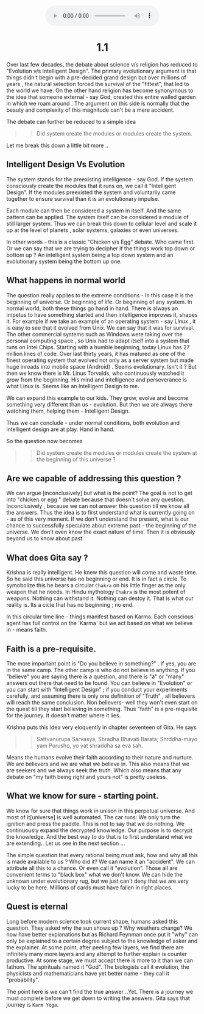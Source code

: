 <center>
<figure>
    <audio
       controls
       src="./arjunUvaachEvolutionVsGod.mp3">
          Your browser does not support the
          <code>audio</code> element.
    </audio>
</figure>
</center>



<center><h1> 1.1</h1></center> 
Over last few decades, the debate about science v/s religion has reduced to "Evolution v/s Intelligent Design". The primary evolutionary argument is that things didn't begin with a pre-decided grand design but over millions of years , the natural selection forced the survival of the "fittest", that led to the world we have. On the other hand religion has become synonymous to the idea that someone external - say God, created this entire walled garden in which we roam around . The argument on this side is normally that the beauty and complexity of this magnitude can't be a mere accident. 

The debate can further be reduced to a simple idea 

>> Did system create the modules or modules create the system. 

Let me break this down a little bit more .. 

## Intelligent Design Vs Evolution 

The system stands for the preexisting intelligence - say God. If the system consciously create the modules that it runs on, we call it "Intelligent Design". If the modules preexisted the system and voluntarily came together to ensure survival than it is an evolutionary impulse.

Each module can then be considered a system in itself. And the same pattern can be applied. The system itself can be considered a module of still larger system. Thus we can break this down to cellular level and scale it up at the level of planets , solar systems, galaxies or even universes. 

In other words - this is a classic "Chicken v/s Egg" debate. Who came first. Or we can say that we are trying to decipher if the things work top down or bottom up ? An intelligent system being a top down system and an evolutionary system being the bottom up one. 

## What happens in normal world

The question really applies to the extreme conditions - In this case it is the beginning of universe. Or beginning of life. Or beginning of any system. In normal world, both these things go hand in hand. There is always an impetus to have something started and then intelligence improves it, shapes it. For example if we take an example of an operating system - say Linux , it is easy to see that it evolved from Unix. We can say that it was for survival. The other commercial systems such as Windows were taking over the personal computing space , so Unix had to adapt itself into a system that runs on Intel Chips. Starting with a humble beginning, today Linux has 27 million lines of code. Over last thirty years, it has matured as one of the finest operating system that evolved not only as a server system but made huge inroads into mobile space (Android) . Seems evolutionary. Isn't it ?  But then we know there is Mr. Linus Torvalds, who continuously watched it grow from the beginning. His mind and intelligence and perseverance is what Linux is. Seems like an Intelligent Design to me. 

We can expand this example to our kids. They grow, evolve and become something very different than us - evolution. But then we are always there watching them, helping them - Intelligent Design.

Thus we can conclude - under normal conditions, both evolution and intelligent design are at play. Hand in hand. 

So the question now becomes

>> Did system create the modules or modules create the system at the beginning of this universe ? 

## Are we capable of addressing this question ?

We can argue [inconclusively] but what is  the point? The goal is not to get into "chicken or egg " debate because that doesn't solve any question. Inconclusively , because we can not answer this question till we know all the answers. Thus the idea is to first understand what is currently going on - as of this very moment. If we don't understand the present, what is our chance to successfully speculate about extreme past - the beginning of the universe. We don't even know the exact nature of time. Then it is obviously beyond us to know about past. 

## What does Gita say ?

Krishna is really intelligent. He knew this question will come and waste time. So he said this universe has no beginning or end. It is in fact a circle. To symobolize this he bears a circular `Chakra` on his little finger as the only weapon that he needs. In Hindu mythology `Chakra` is the most potent of weapons. Nothing can withstand it. Nothing can destoy it. That is what our reality is. Its a cicle that has no beginning ; no end. 

In this circular time line - things manifest based on Karma. Each conscious agent has full control on the 'Karma` but we act based on what we believe in - means faith. 

## Faith is a pre-requisite.

The more important point is "Do you believe in something?" . If yes, you are in the same camp. The other camp is who do not believe in anything. If you "believe" you are saying there is a question, and there is "a"  or "many" answers out there that need to be found. You can believe in "Evolution" or you can start with "Intelligent Design" ; if you conduct your experiments carefully, and assuming there is only one definition of "Truth" , all believers will reach the same conclusion. Non believers- well they won't even start on the quest till they start believing in something. Thus "faith" is a pre-requisite for the journey. It doesn't matter where it lies. 

Krishna puts this idea very eloquently in chapter seventeen of Gita. He says

>> Sattvanurupa Sarvasya, Shradha Bhavati Barata; Shrddha-mayo yam Purusho, yo yat shraddha sa eva sah.

Means the humans evolve their faith according to their nature and nurture. We are believers and we are what we believe in. This also means that we are seekers and we always seek the truth. Which also means that any debate on "my faith being right and yours not" is pretty useless. 

## What we know for sure - starting point.

We know for sure that things work in unison in this perpetual universe. And most of it[universe] is well automated. The car runs: We only turn the ignition and press the paddle. This is not to say that we do nothing. We continuously expand the decrypted knowledge. Our purpose is to decrypt the knowledge. And the best way to do that is to first understand what we are extending.. 
Let us see in the next section ... 


The simple question that every rational being must ask, how and why all this is made available to us ? Who did it? We can name it an "accident". We can attribute all this to a chance. Or even call it "evolution". Those all are convenient terms to "black box" what we don't know. We can hide the unknown under evolutionary rug, but we just can't deny that we are very lucky to be here. Millions of cards must have fallen in right places. 

## Quest is eternal 

Long before modern science took current shape, humans asked this question. They asked why the sun shows up ? Why weathers change? We now have better explanations but as Richard Feynman once put it "why" can only be explained to a certain degree subject to the knowledge of asker and the explainer. At some point, after peeling few layers, we find there are infinitely many more layers and any attempt to further explain is counter productive. At some stage, we must accept there is more to it than we can fathom. The spirituals named it "God". The biologists call it evolution, the physicists and mathematicians have yet better name - they call it "probability".


The point here is we can't find the true answer ..Yet.   There is a journey we must complete before we get down to writing the answers. Gita says that journey is `Karm Yoga`.  

